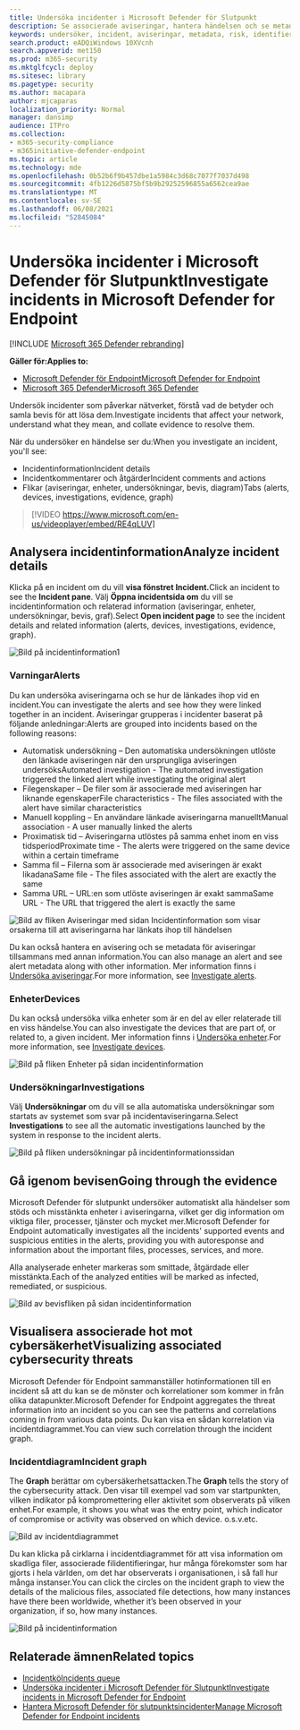 ```yaml
---
title: Undersöka incidenter i Microsoft Defender för Slutpunkt
description: Se associerade aviseringar, hantera händelsen och se metadata för aviseringar som hjälper dig att undersöka en händelse
keywords: undersöker, incident, aviseringar, metadata, risk, identifieringskälla, påverkade enheter, mönster, korrelation
search.product: eADQiWindows 10XVcnh
search.appverid: met150
ms.prod: m365-security
ms.mktglfcycl: deploy
ms.sitesec: library
ms.pagetype: security
ms.author: macapara
author: mjcaparas
localization_priority: Normal
manager: dansimp
audience: ITPro
ms.collection:
- m365-security-compliance
- m365initiative-defender-endpoint
ms.topic: article
ms.technology: mde
ms.openlocfilehash: 0b52b6f9b457dbe1a5984c3d68c7077f7037d498
ms.sourcegitcommit: 4fb1226d5875bf5b9b29252596855a6562cea9ae
ms.translationtype: MT
ms.contentlocale: sv-SE
ms.lasthandoff: 06/08/2021
ms.locfileid: "52845084"
---
```

# <a name="investigate-incidents-in-microsoft-defender-for-endpoint"></a><span data-ttu-id="fff0b-104">Undersöka incidenter i Microsoft Defender för Slutpunkt</span><span class="sxs-lookup"><span data-stu-id="fff0b-104">Investigate incidents in Microsoft Defender for Endpoint</span></span>

[!INCLUDE [Microsoft 365 Defender rebranding](../../includes/microsoft-defender.md)]

<span data-ttu-id="fff0b-105">**Gäller för:**</span><span class="sxs-lookup"><span data-stu-id="fff0b-105">**Applies to:**</span></span>
- [<span data-ttu-id="fff0b-106">Microsoft Defender för Endpoint</span><span class="sxs-lookup"><span data-stu-id="fff0b-106">Microsoft Defender for Endpoint</span></span>](https://go.microsoft.com/fwlink/p/?linkid=2154037)
- [<span data-ttu-id="fff0b-107">Microsoft 365 Defender</span><span class="sxs-lookup"><span data-stu-id="fff0b-107">Microsoft 365 Defender</span></span>](https://go.microsoft.com/fwlink/?linkid=2118804)


<span data-ttu-id="fff0b-108">Undersök incidenter som påverkar nätverket, förstå vad de betyder och samla bevis för att lösa dem.</span><span class="sxs-lookup"><span data-stu-id="fff0b-108">Investigate incidents that affect your network, understand what they mean, and collate evidence to resolve them.</span></span> 

<span data-ttu-id="fff0b-109">När du undersöker en händelse ser du:</span><span class="sxs-lookup"><span data-stu-id="fff0b-109">When you investigate an incident, you'll see:</span></span>
- <span data-ttu-id="fff0b-110">Incidentinformation</span><span class="sxs-lookup"><span data-stu-id="fff0b-110">Incident details</span></span>
- <span data-ttu-id="fff0b-111">Incidentkommentarer och åtgärder</span><span class="sxs-lookup"><span data-stu-id="fff0b-111">Incident comments and actions</span></span>
- <span data-ttu-id="fff0b-112">Flikar (aviseringar, enheter, undersökningar, bevis, diagram)</span><span class="sxs-lookup"><span data-stu-id="fff0b-112">Tabs (alerts, devices, investigations, evidence, graph)</span></span>

> [!VIDEO https://www.microsoft.com/en-us/videoplayer/embed/RE4qLUV]


## <a name="analyze-incident-details"></a><span data-ttu-id="fff0b-113">Analysera incidentinformation</span><span class="sxs-lookup"><span data-stu-id="fff0b-113">Analyze incident details</span></span> 
<span data-ttu-id="fff0b-114">Klicka på en incident om du vill **visa fönstret Incident.**</span><span class="sxs-lookup"><span data-stu-id="fff0b-114">Click an incident to see the **Incident pane**.</span></span> <span data-ttu-id="fff0b-115">Välj **Öppna incidentsida om** du vill se incidentinformation och relaterad information (aviseringar, enheter, undersökningar, bevis, graf).</span><span class="sxs-lookup"><span data-stu-id="fff0b-115">Select **Open incident page** to see the incident details and related information (alerts, devices, investigations, evidence, graph).</span></span> 

![Bild på incidentinformation1](images/atp-incident-details.png)

### <a name="alerts"></a><span data-ttu-id="fff0b-117">Varningar</span><span class="sxs-lookup"><span data-stu-id="fff0b-117">Alerts</span></span>
<span data-ttu-id="fff0b-118">Du kan undersöka aviseringarna och se hur de länkades ihop vid en incident.</span><span class="sxs-lookup"><span data-stu-id="fff0b-118">You can investigate the alerts and see how they were linked together in an incident.</span></span> <span data-ttu-id="fff0b-119">Aviseringar grupperas i incidenter baserat på följande anledningar:</span><span class="sxs-lookup"><span data-stu-id="fff0b-119">Alerts are grouped into incidents based on the following reasons:</span></span>
- <span data-ttu-id="fff0b-120">Automatisk undersökning – Den automatiska undersökningen utlöste den länkade aviseringen när den ursprungliga aviseringen undersöks</span><span class="sxs-lookup"><span data-stu-id="fff0b-120">Automated investigation - The automated investigation triggered the linked alert while investigating the original alert</span></span> 
- <span data-ttu-id="fff0b-121">Filegenskaper – De filer som är associerade med aviseringen har liknande egenskaper</span><span class="sxs-lookup"><span data-stu-id="fff0b-121">File characteristics - The files associated with the alert have similar characteristics</span></span>
- <span data-ttu-id="fff0b-122">Manuell koppling – En användare länkade aviseringarna manuellt</span><span class="sxs-lookup"><span data-stu-id="fff0b-122">Manual association - A user manually linked the alerts</span></span>
- <span data-ttu-id="fff0b-123">Proximatisk tid – Aviseringarna utlöstes på samma enhet inom en viss tidsperiod</span><span class="sxs-lookup"><span data-stu-id="fff0b-123">Proximate time - The alerts were triggered on the same device within a certain timeframe</span></span>
- <span data-ttu-id="fff0b-124">Samma fil – Filerna som är associerade med aviseringen är exakt likadana</span><span class="sxs-lookup"><span data-stu-id="fff0b-124">Same file - The files associated with the alert are exactly the same</span></span>
- <span data-ttu-id="fff0b-125">Samma URL – URL:en som utlöste aviseringen är exakt samma</span><span class="sxs-lookup"><span data-stu-id="fff0b-125">Same URL - The URL that triggered the alert is exactly the same</span></span>

![Bild av fliken Aviseringar med sidan Incidentinformation som visar orsakerna till att aviseringarna har länkats ihop till händelsen](images/atp-incidents-alerts-reason.png)

<span data-ttu-id="fff0b-127">Du kan också hantera en avisering och se metadata för aviseringar tillsammans med annan information.</span><span class="sxs-lookup"><span data-stu-id="fff0b-127">You can also manage an alert and see alert metadata along with other information.</span></span> <span data-ttu-id="fff0b-128">Mer information finns i [Undersöka aviseringar](investigate-alerts.md).</span><span class="sxs-lookup"><span data-stu-id="fff0b-128">For more information, see [Investigate alerts](investigate-alerts.md).</span></span> 

### <a name="devices"></a><span data-ttu-id="fff0b-129">Enheter</span><span class="sxs-lookup"><span data-stu-id="fff0b-129">Devices</span></span>
<span data-ttu-id="fff0b-130">Du kan också undersöka vilka enheter som är en del av eller relaterade till en viss händelse.</span><span class="sxs-lookup"><span data-stu-id="fff0b-130">You can also investigate the devices that are part of, or related to, a given incident.</span></span> <span data-ttu-id="fff0b-131">Mer information finns i [Undersöka enheter](investigate-machines.md).</span><span class="sxs-lookup"><span data-stu-id="fff0b-131">For more information, see [Investigate devices](investigate-machines.md).</span></span>

![Bild på fliken Enheter på sidan incidentinformation](images/atp-incident-device-tab.png)

### <a name="investigations"></a><span data-ttu-id="fff0b-133">Undersökningar</span><span class="sxs-lookup"><span data-stu-id="fff0b-133">Investigations</span></span>
<span data-ttu-id="fff0b-134">Välj **Undersökningar** om du vill se alla automatiska undersökningar som startats av systemet som svar på incidentaviseringarna.</span><span class="sxs-lookup"><span data-stu-id="fff0b-134">Select **Investigations** to see all the automatic investigations launched by the system in response to the incident alerts.</span></span>

![Bild på fliken undersökningar på incidentinformationssidan](images/atp-incident-investigations-tab.png)

## <a name="going-through-the-evidence"></a><span data-ttu-id="fff0b-136">Gå igenom bevisen</span><span class="sxs-lookup"><span data-stu-id="fff0b-136">Going through the evidence</span></span>
<span data-ttu-id="fff0b-137">Microsoft Defender för slutpunkt undersöker automatiskt alla händelser som stöds och misstänkta enheter i aviseringarna, vilket ger dig information om viktiga filer, processer, tjänster och mycket mer.</span><span class="sxs-lookup"><span data-stu-id="fff0b-137">Microsoft Defender for Endpoint automatically investigates all the incidents' supported events and suspicious entities in the alerts, providing you with autoresponse and information about the important files, processes, services, and more.</span></span> 

<span data-ttu-id="fff0b-138">Alla analyserade enheter markeras som smittade, åtgärdade eller misstänkta.</span><span class="sxs-lookup"><span data-stu-id="fff0b-138">Each of the analyzed entities will be marked as infected, remediated, or suspicious.</span></span> 

![Bild av bevisfliken på sidan incidentinformation](images/atp-incident-evidence-tab.png)

## <a name="visualizing-associated-cybersecurity-threats"></a><span data-ttu-id="fff0b-140">Visualisera associerade hot mot cybersäkerhet</span><span class="sxs-lookup"><span data-stu-id="fff0b-140">Visualizing associated cybersecurity threats</span></span> 
<span data-ttu-id="fff0b-141">Microsoft Defender för Endpoint sammanställer hotinformationen till en incident så att du kan se de mönster och korrelationer som kommer in från olika datapunkter.</span><span class="sxs-lookup"><span data-stu-id="fff0b-141">Microsoft Defender for Endpoint aggregates the threat information into an incident so you can see the patterns and correlations coming in from various data points.</span></span> <span data-ttu-id="fff0b-142">Du kan visa en sådan korrelation via incidentdiagrammet.</span><span class="sxs-lookup"><span data-stu-id="fff0b-142">You can view such correlation through the incident graph.</span></span>

### <a name="incident-graph"></a><span data-ttu-id="fff0b-143">Incidentdiagram</span><span class="sxs-lookup"><span data-stu-id="fff0b-143">Incident graph</span></span>
<span data-ttu-id="fff0b-144">The **Graph** berättar om cybersäkerhetsattacken.</span><span class="sxs-lookup"><span data-stu-id="fff0b-144">The **Graph** tells the story of the cybersecurity attack.</span></span> <span data-ttu-id="fff0b-145">Den visar till exempel vad som var startpunkten, vilken indikator på kompromettering eller aktivitet som observerats på vilken enhet.</span><span class="sxs-lookup"><span data-stu-id="fff0b-145">For example, it shows you what was the entry point, which indicator of compromise or activity was observed on which device.</span></span> <span data-ttu-id="fff0b-146">o.s.v.</span><span class="sxs-lookup"><span data-stu-id="fff0b-146">etc.</span></span>

![Bild av incidentdiagrammet](images/atp-incident-graph-tab.png)

<span data-ttu-id="fff0b-148">Du kan klicka på cirklarna i incidentdiagrammet för att visa information om skadliga filer, associerade filidentifieringar, hur många förekomster som har gjorts i hela världen, om det har observerats i organisationen, i så fall hur många instanser.</span><span class="sxs-lookup"><span data-stu-id="fff0b-148">You can click the circles on the incident graph to view the details of the malicious files, associated file detections, how many instances have there been worldwide, whether it’s been observed in your organization, if so, how many instances.</span></span>

![Bild på incidentinformation](images/atp-incident-graph-details.png)

## <a name="related-topics"></a><span data-ttu-id="fff0b-150">Relaterade ämnen</span><span class="sxs-lookup"><span data-stu-id="fff0b-150">Related topics</span></span>
- [<span data-ttu-id="fff0b-151">Incidentkö</span><span class="sxs-lookup"><span data-stu-id="fff0b-151">Incidents queue</span></span>](/microsoft-365/security/defender-endpoint/view-incidents-queue)
- [<span data-ttu-id="fff0b-152">Undersöka incidenter i Microsoft Defender för Slutpunkt</span><span class="sxs-lookup"><span data-stu-id="fff0b-152">Investigate incidents in Microsoft Defender for Endpoint</span></span>](/microsoft-365/security/defender-endpoint/investigate-incidents)
- [<span data-ttu-id="fff0b-153">Hantera Microsoft Defender för slutpunktsincidenter</span><span class="sxs-lookup"><span data-stu-id="fff0b-153">Manage Microsoft Defender for Endpoint incidents</span></span>](/microsoft-365/security/defender-endpoint/manage-incidents)
